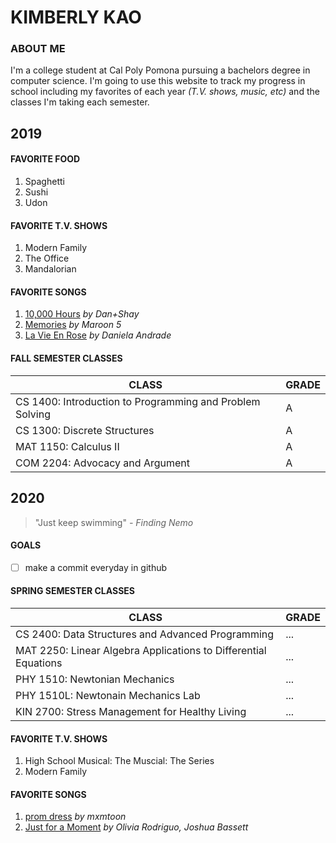 # KIMBERLY KAO

### ABOUT ME
I'm a college student at Cal Poly Pomona pursuing a bachelors degree in computer science. 
I'm going to use this website to track my progress in school including my favorites of each year *(T.V. shows, music, etc)* and the classes I'm taking each semester. 

## 2019

#### FAVORITE FOOD
1. Spaghetti
2. Sushi
3. Udon

#### FAVORITE T.V. SHOWS
1. Modern Family
2. The Office
3. Mandalorian

#### FAVORITE SONGS
1. [10,000 Hours](https://www.youtube.com/watch?v=Y2E71oe0aSM) *by Dan+Shay*
2. [Memories](https://www.youtube.com/watch?v=SlPhMPnQ58k) *by Maroon 5*
3. [La Vie En Rose](https://www.youtube.com/watch?v=3Ba_WoSZXvw) *by Daniela Andrade*

#### FALL SEMESTER CLASSES

| CLASS | GRADE |
| ----- | ----- |
| CS 1400: Introduction to Programming and Problem Solving | A |
| CS 1300: Discrete Structures | A |
| MAT 1150: Calculus II | A |
| COM 2204: Advocacy and Argument | A |

## 2020
>"Just keep swimming" *- Finding Nemo*
#### GOALS
- [ ] make a commit everyday in github

#### SPRING SEMESTER CLASSES

| CLASS | GRADE |
| ----- | ----- |
| CS 2400: Data Structures and Advanced Programming | ... |
| MAT 2250: Linear Algebra Applications to Differential Equations | ... |
| PHY 1510: Newtonian Mechanics | ... |
| PHY 1510L: Newtonain Mechanics Lab | ... |
| KIN 2700: Stress Management for Healthy Living | ... |

#### FAVORITE T.V. SHOWS
1. High School Musical: The Muscial: The Series
2. Modern Family

#### FAVORITE SONGS
1. [prom dress](https://www.youtube.com/watch?v=AeUeLzBO0go) *by mxmtoon*
2. [Just for a Moment](https://www.youtube.com/watch?v=cntIBFdDDak) *by Olivia Rodriguo, Joshua Bassett*


